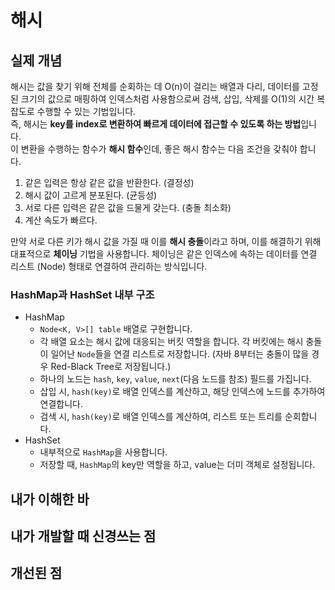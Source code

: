 # 해시
## 실제 개념
해시는 값을 찾기 위해 전체를 순회하는 데 O(n)이 걸리는 배열과 다리, 데이터를 고정된 크기의 값으로 매핑하여 인덱스처럼 사용함으로써 검색, 삽입, 삭제를 O(1)의 시간 복잡도로 수행할 수 있는 기법입니다.    
즉, 해시는 **key를 index로 변환하여 빠르게 데이터에 접근할 수 있도록 하는 방법**입니다.    
이 변환을 수행하는 함수가 **해시 함수**인데, 좋은 해시 함수는 다음 조건을 갖춰야 합니다. 
  1. 같은 입력은 항상 같은 값을 반환한다. (결정성)
  1. 해시 값이 고르게 분포된다. (균등성)
  1. 서로 다른 입력은 같은 값을 드물게 갖는다. (충돌 최소화)
  1. 계산 속도가 빠르다.


만약 서로 다른 키가 해시 값을 가질 때 이를 **해시 충돌**이라고 하며, 이를 해결하기 위해 대표적으로 **체이닝** 기법을 사용합니다. 체이닝은 같은 인덱스에 속하는 데이터를 연결 리스트 (Node) 형태로 연결하여 관리하는 방식입니다. 

### HashMap과 HashSet 내부 구조
* HashMap
  * `Node<K, V>[] table` 배열로 구현합니다.
  * 각 배열 요소는 해시 값에 대응되는 버킷 역할을 합니다. 각 버킷에는 해시 충돌이 일어난 `Node`들을 연결 리스트로 저장합니다. (자바 8부터는 충돌이 많을 경우 Red-Black Tree로 저장됩니다.)
  * 하나의 노드는 `hash`, `key`, `value`, `next`(다음 노드를 참조) 필드를 가집니다.
  * 삽입 시, `hash(key)`로 배열 인덱스를 계산하고, 해당 인덱스에 노드를 추가하여 연결합니다.
  * 검색 시, `hash(key)`로 배열 인덱스를 계산하여, 리스트 또는 트리를 순회합니다.
* HashSet
  * 내부적으로 `HashMap`을 사용합니다.
  * 저장할 때, `HashMap`의 key만 역할을 하고, value는 더미 객체로 설정됩니다. 

## 내가 이해한 바
## 내가 개발할 때 신경쓰는 점
## 개선된 점
